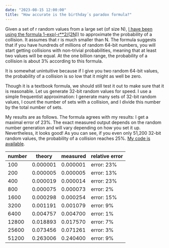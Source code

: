 ```yaml
---
date: "2023-08-15 12:00:00"
title: "How accurate is the birthday´s paradox formula?"
---
```




Given a set of r random values from a large set (of size N), [I have been using the formula 1-exp(-r**2/(2N))](/lemire/blog/2019/12/12/are-64-bit-random-identifiers-free-from-collision/) to approximate the probability of a collision. It assumes that r is much smaller than N. The formula suggests that if you have hundreds of millions of random 64-bit numbers, you will start getting collisions with non-trivial probabilities, meaning that at least two values will be equal. At the one billion range, the probability of a collision is about 3% according to this formula.

It is somewhat unintuitive because if I give you two random 64-bit values, the probability of a collision is so low that it might as well be zero.

Though it is a textbook formula, we should still test it out to make sure that it is reasonable. Let us generate 32-bit random values for speed. I use a simple frequentist approximation: I generate many sets of 32-bit random values, I count the number of sets with a collision, and I divide this number by the total number of sets.

My results are as follows. The formula agrees with my results: I get a maximal error of 23%. The exact measured output depends on the random number generation and will vary depending on how you set it up. Nevertheless, it looks good! As you can see, if you even only 51,200 32-bit random values, the probability of a collision reaches 25%. [My code is available](https://github.com/lemire/Code-used-on-Daniel-Lemire-s-blog/tree/master/2023/08/15).

number                   |theory                   |measured                 |relative error           |
-------------------------|-------------------------|-------------------------|-------------------------|
100                      |0.000001                 |0.000001                 |error: 23%               |
200                      |0.000005                 |0.000005                 |error: 13%               |
400                      |0.000019                 |0.000014                 |error: 23%               |
800                      |0.000075                 |0.000073                 |error: 2%                |
1600                     |0.000298                 |0.000254                 |error: 15%               |
3200                     |0.001191                 |0.001079                 |error: 9%                |
6400                     |0.004757                 |0.004700                 |error: 1%                |
12800                    |0.018893                 |0.017570                 |error: 7%                |
25600                    |0.073456                 |0.071261                 |error: 3%                |
51200                    |0.263006                 |0.240400                 |error: 9%                |


